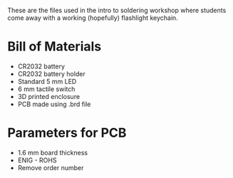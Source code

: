 These are the files used in the intro to soldering workshop where students come away with a working (hopefully) flashlight keychain.

# Bill of Materials
* CR2032 battery
* CR2032 battery holder
* Standard 5 mm LED
* 6 mm tactile switch
* 3D printed enclosure
* PCB made using .brd file

# Parameters for PCB
* 1.6 mm board thickness
* ENIG - ROHS
* Remove order number
